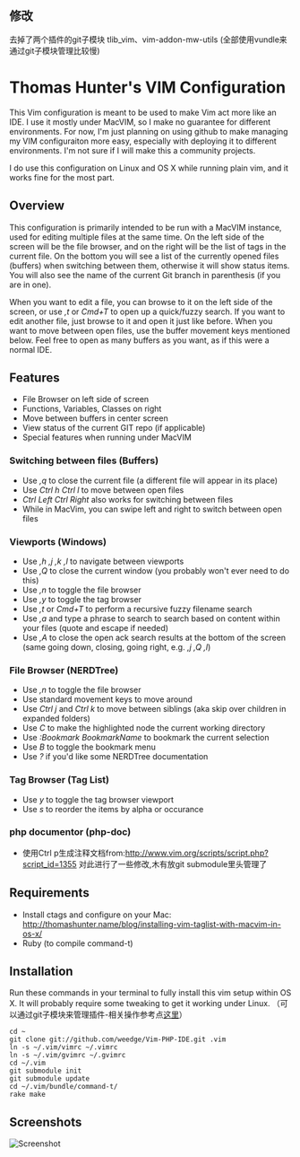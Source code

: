 ## 修改
去掉了两个插件的git子模块 tlib_vim、vim-addon-mw-utils (全部使用vundle来通过git子模块管理比较慢)

# Thomas Hunter's VIM Configuration

This Vim configuration is meant to be used to make Vim act more like an IDE. I use it mostly under MacVIM,
so I make no guarantee for different environments. For now, I'm just planning on using github to make
managing my VIM configuraiton more easy, especially with deploying it to different environments. I'm not
sure if I will make this a community projects.

I do use this configuration on Linux and OS X while running plain vim, and it works fine for the most part.

## Overview

This configuration is primarily intended to be run with a MacVIM instance, used for editing
multiple files at the same time. On the left side of the screen will be the file browser, and on the right
will be the list of tags in the current file. On the bottom you will see a list of the currently opened
files (buffers) when switching between them, otherwise it will show status items. You will also see the name of the
current Git branch in parenthesis (if you are in one).

When you want to edit a file, you can browse to it on the left side of the screen, or use _,t_ or _Cmd+T_
to open up a quick/fuzzy search. If you want to edit another file, just browse to it and
open it just like before. When you want to move between open files, use the buffer movement keys mentioned
below. Feel free to open as many buffers as you want, as if this were a normal IDE.

## Features

* File Browser on left side of screen
* Functions, Variables, Classes on right
* Move between buffers in center screen
* View status of the current GIT repo (if applicable)
* Special features when running under MacVIM

### Switching between files (Buffers)

* Use _,q_ to close the current file (a different file will appear in its place)
* Use _Ctrl h Ctrl l_ to move between open files
 * _Ctrl Left Ctrl Right_ also works for switching between files
 * While in MacVim, you can swipe left and right to switch between open files

### Viewports (Windows)

* Use _,h ,j ,k ,l_ to navigate between viewports
* Use _,Q_ to close the current window (you probably won't ever need to do this)
* Use _,n_ to toggle the file browser
* Use _,y_ to toggle the tag browser
* Use _,t_ or _Cmd+T_ to perform a recursive fuzzy filename search
* Use _,a_ and type a phrase to search to search based on content within your files (quote and escape if needed)
* Use _,A_ to close the open ack search results at the bottom of the screen (same going down, closing, going right, e.g. _,j ,Q ,l_)

### File Browser (NERDTree)

* Use _,n_ to toggle the file browser
* Use standard movement keys to move around
* Use _Ctrl j_ and _Ctrl k_ to move between siblings (aka skip over children in expanded folders)
* Use _C_ to make the highlighted node the current working directory
* Use _:Bookmark BookmarkName_ to bookmark the current selection
* Use _B_ to toggle the bookmark menu
* Use _?_ if you'd like some NERDTree documentation

### Tag Browser (Tag List)

* Use _y_ to toggle the tag browser viewport
* Use _s_ to reorder the items by alpha or occurance

### php documentor (php-doc)
* 使用Ctrl p生成注释文档from:http://www.vim.org/scripts/script.php?script_id=1355 对此进行了一些修改,木有放git submodule里头管理了


## Requirements

* Install ctags and configure on your Mac: http://thomashunter.name/blog/installing-vim-taglist-with-macvim-in-os-x/
* Ruby (to compile command-t)

## Installation

Run these commands in your terminal to fully install this vim setup within OS X. It will probably require some
tweaking to get it working under Linux.
（可以通过git子模块来管理插件-相关操作参考点[这里](http://josephj.com/entry.php?id=342)）

    cd ~
    git clone git://github.com/weedge/Vim-PHP-IDE.git .vim
    ln -s ~/.vim/vimrc ~/.vimrc
    ln -s ~/.vim/gvimrc ~/.gvimrc
    cd ~/.vim
    git submodule init
    git submodule update
    cd ~/.vim/bundle/command-t/
    rake make

## Screenshots

![Screenshot](http://thomashunter.name/pictures/macvim.png "Screenshot of MacVIM")


